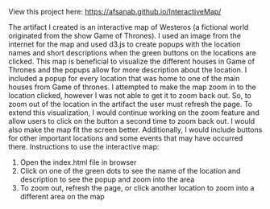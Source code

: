 View this project here: https://afsanab.github.io/InteractiveMap/

The artifact I created is an interactive map of Westeros (a fictional world originated from the show Game of Thrones). I used an image from the internet for the map and used d3.js to create popups with the location names and short descriptions when the green buttons on the locations are clicked. This map is beneficial to visualize the different houses in Game of Thrones and the popups allow for more description about the location. I included a popup for every location that was home to one of the main houses from Game of thrones. I attempted to make the map zoom in to the location clicked, however I was not able to get it to zoom back out. So, to zoom out of the location in the artifact the user must refresh the page. To extend this visualization, I would continue working on the zoom feature and allow users to click on the button a second time to zoom back out. I would also make the map fit the screen better. Additionally, I would include buttons for other important locations and some events that may have occurred there.
Instructions to use the interactive map:
1.	Open the index.html file in browser
2.	Click on one of the green dots to see the name of the location and description to see the popup and zoom into the area
3.	To zoom out, refresh the page, or click another location to zoom into a different area on the map
